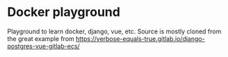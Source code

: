 # Docker playground
Playground to learn docker, django, vue, etc. Source is mostly cloned from the great example from https://verbose-equals-true.gitlab.io/django-postgres-vue-gitlab-ecs/ 
